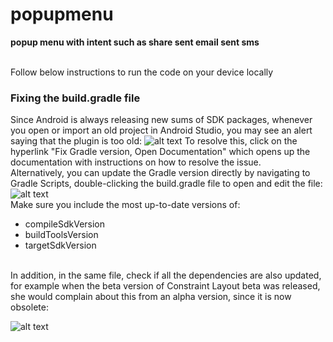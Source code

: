 # popupmenu
**popup menu with intent such as share sent email sent sms**

<br>
Follow below instructions to run the code on your device locally
<br>

[//]: # (The following content is takenfrom udacity they have amazing courses reagardign android development do chekout!!)

### Fixing the build.gradle file
Since Android is always releasing new sums of SDK packages, whenever you open or import an old project in Android Studio, you may see an alert saying that the plugin is too old:
![alt text](https://video.udacity-data.com/topher/2017/December/5a21dbdd_screen-shot-2017-12-01-at-2.46.23-pm/screen-shot-2017-12-01-at-2.46.23-pm.png)
To resolve this, click on the hyperlink "Fix Gradle version, Open Documentation" which opens up the documentation with instructions on how to resolve the issue.
<br>
Alternatively, you can update the Gradle version directly by navigating to Gradle Scripts, double-clicking the build.gradle file to open and edit the file:
![alt text](https://video.udacity-data.com/topher/2017/August/5991f7d1_screen-shot-2017-08-14-at-12.19.29-pm/screen-shot-2017-08-14-at-12.19.29-pm.png)
<br>
Make sure you include the most up-to-date versions of: <br>

- compileSdkVersion
- buildToolsVersion
- targetSdkVersion
<br>
In addition, in the same file, check if all the dependencies are also updated, for example when the beta version of Constraint Layout beta was released, she would complain about this from an alpha version, since it is now obsolete:

![alt text](https://video.udacity-data.com/topher/2017/August/5991f7e3_screen-shot-2017-08-14-at-12.19.54-pm/screen-shot-2017-08-14-at-12.19.54-pm.png)

